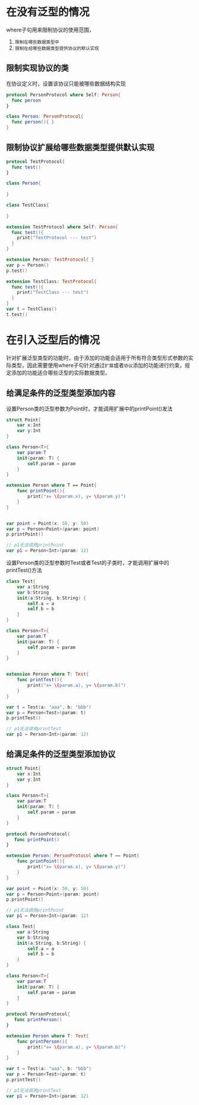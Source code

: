 # 在没有泛型的情况

where子句用来限制协议的使用范围，

1. `限制在哪些数据类型中`
2. `限制在给哪些数据类型提供协议的默认实现`



## 限制实现协议的类

在协议定义时，设置该协议只能被哪些数据结构实现

```swift
protocol PersonProtocol where Self: Person{
  func person
}

class Person: PersonProtocol{
  func person(){ }
}
```



## 限制协议扩展给哪些数据类型提供默认实现

```swift
protocol TestProtocol{
  func test()
}

class Person{
  
}

class TestClass{
  
}

extension TestProtocol where Self: Person{
  func test(){
    print("TestProtocol --- test")
  }
}

extension Person: TestProtocol{ }
var p = Person()
p.test()

extension TestClass: TestProtocol{
  func test(){
    print("TestClass --- test")
  }
}
var t = TestClass()
t.test()

```



# 在引入泛型后的情况

针对扩展泛型类型的功能时，由于添加的功能会适用于所有符合类型形式参数的实际类型，因此需要使用where子句针对通过`扩展`或者`协议`添加的功能进行约束，规定添加的功能适合哪些泛型的实际数据类型。



## 给满足条件的泛型类型添加内容

设置Person类的泛型参数为Point时，才能调用扩展中的printPoint()发法

```swift
struct Point{
    var x:Int
    var y:Int
}

class Person<T>{
    var param:T
    init(param: T) {
        self.param = param
    }
}

extension Person where T == Point{
    func printPoint(){
        print("x= \(param.x), y= \(param.y)")
    }
}


var point = Point(x: 50, y: 50)
var p = Person<Point>(param: point)
p.printPoint()

// p1无法调用printPoint
var p1 = Person<Int>(param: 12)
```



设置Person类的泛型参数时Test或者Test的子类时，才能调用扩展中的printTest()方法

```swift
class Test{
    var a:String
    var b:String
    init(a:String, b:String) {
        self.a = a
        self.b = b
    }
}

class Person<T>{
    var param:T
    init(param: T) {
        self.param = param
    }
}


extension Person where T: Test{
    func printTest(){
        print("x= \(param.a), y= \(param.b)")
    }
}

var t = Test(a: "aaa", b: "bbb")
var p = Person<Test>(param: t)
p.printTest()

// p1无法调用printTest
var p1 = Person<Int>(param: 12)
```



## 给满足条件的泛型类型添加协议



```swift
struct Point{
    var x:Int
    var y:Int
}

class Person<T>{
    var param:T
    init(param: T) {
        self.param = param
    }
}

protocol PersonProtocol{
   func printPoint() 
}

extension Person: PersonProtocol where T == Point{
    func printPoint(){
        print("x= \(param.x), y= \(param.y)")
    }
}

var point = Point(x: 50, y: 50)
var p = Person<Point>(param: point)
p.printPoint()

// p1无法调用printPoint
var p1 = Person<Int>(param: 12)

```



```swift
class Test{
    var a:String
    var b:String
    init(a:String, b:String) {
        self.a = a
        self.b = b
    }
}

class Person<T>{
    var param:T
    init(param: T) {
        self.param = param
    }
}

protocol PersonProtocol{
   func printPerson() 
}

extension Person where T: Test{
    func printPerson(){
        print("x= \(param.a), y= \(param.b)")
    }
}

var t = Test(a: "aaa", b: "bbb")
var p = Person<Test>(param: t)
p.printTest()

// p1无法调用printTest
var p1 = Person<Int>(param: 12)
```





